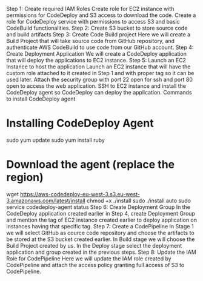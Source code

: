 Step 1: Create required IAM Roles
Create role for EC2 instance with permissions for CodeDeploy and S3 access to download the code.
Create a role for CodeDeploy service with permissions to access S3 and basic CodeBuild functionalities.
Step 2: Create S3 bucket to store source code and build artifacts
Step 3: Create Code Build project
Here we will create a Build Project that will take source code from GitHub repository, and authenticate AWS CodeBuild to use code from our GitHub account.
Step 4: Create Deployment Application
We will create a CodeDeploy application that will deploy the applications to EC2 instance.
Step 5: Launch an EC2 Instance to host the application
Launch an EC2 instance that will have the custom role attached to it created in Step 1 and with proper tag so it can be used later.
Attach the security group with port 22 open for ssh and port 80 open to access the web application.
SSH to EC2 instance and install the CodeDeploy agent so CodeDeploy can deploy the application.
Commands to install CodeDeploy agent

# Installing CodeDeploy Agent
sudo yum update
sudo yum install ruby
# Download the agent (replace the region)
wget https://aws-codedeploy-eu-west-3.s3.eu-west-3.amazonaws.com/latest/install
chmod +x ./install
sudo ./install auto
sudo service codedeploy-agent status
Step 6: Create Deployment Group
In the CodeDeploy application created earlier in Step 4, create Deployment Group and mention the tag of EC2 instance created earlier to deploy application on instances having that specific tag.
Step 7: Create a CodePipeline
In Stage 1 we will select GitHub as cource code repository and choose the artifacts to be stored at the S3 bucket created earlier.
In Build stage we will choose the Build Project created by us.
In the Deploy stage select the deployment application and group created in the previous steps.
Step 8: Update the IAM Role for CodePipeline
Here we will update the IAM role created by CodePipeline and attach the access policy granting full access of S3 to CodePipeline.